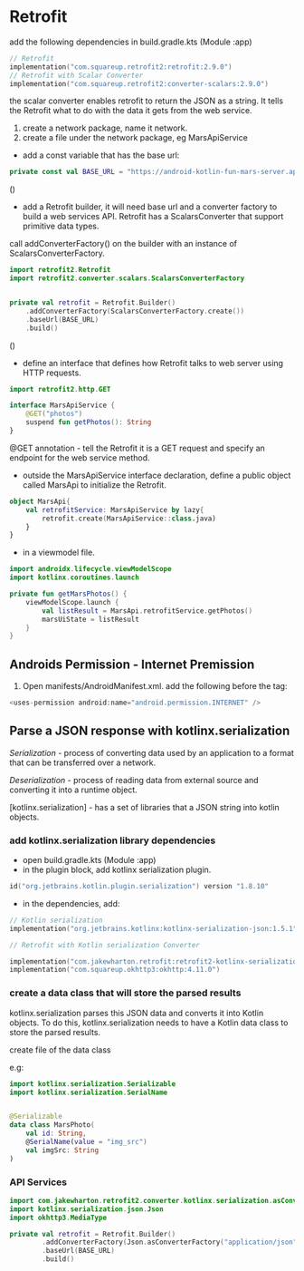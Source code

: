 # **Retrofit**

add the following dependencies in build.gradle.kts (Module :app)

```kotlin
// Retrofit 
implementation("com.squareup.retrofit2:retrofit:2.9.0")
// Retrofit with Scalar Converter
implementation("com.squareup.retrofit2:converter-scalars:2.9.0")
```

the scalar converter enables retrofit to return the JSON as a string. It tells the Retrofit what to do with the data it gets from the web service.

1. create a network package, name it network.
2. create a file under the network package, eg MarsApiService

* add a const variable that has the base url:

```kotlin
private const val BASE_URL = "https://android-kotlin-fun-mars-server.appspot.com"
```

()

* add a Retrofit builder, it will need base url and a converter factory to build a web services API. Retrofit has a ScalarsConverter that support primitive data types.

call addConverterFactory() on the builder with an instance of ScalarsConverterFactory.

```kotlin
import retrofit2.Retrofit
import retrofit2.converter.scalars.ScalarsConverterFactory


private val retrofit = Retrofit.Builder()
    .addConverterFactory(ScalarsConverterFactory.create())
    .baseUrl(BASE_URL)
    .build()
```

()

* define an interface that defines how Retrofit talks to web server using HTTP requests.

```kotlin
import retrofit2.http.GET

interface MarsApiService {
    @GET("photos")
    suspend fun getPhotos(): String
}
```

@GET annotation - tell the Retrofit it is a GET request and specify an endpoint for the web service method.

* outside the MarsApiService interface declaration, define a public object called MarsApi to initialize the Retrofit.

```kotlin
object MarsApi{
    val retrofitService: MarsApiService by lazy{
        retrofit.create(MarsApiService::class.java)
    }
}
```

* in a viewmodel file.

```kotlin
import androidx.lifecycle.viewModelScope
import kotlinx.coroutines.launch

private fun getMarsPhotos() {
    viewModelScope.launch {
        val listResult = MarsApi.retrofitService.getPhotos()
        marsUiState = listResult
    }
}
```

## Androids Permission - Internet Premission

1. Open  manifests/AndroidManifest.xml. add the following before the <application> tag:

```kotlin
<uses-permission android:name="android.permission.INTERNET" />
```

## Parse a JSON response with kotlinx.serialization

*Serialization* - process of converting data used by an application to a format that can be transferred over a network.

*Deserialization* - process of reading data from external source and converting it into a runtime object.

[kotlinx.serialization] - has a set of libraries that a JSON string into kotlin objects.

### add kotlinx.serialization library dependencies

* open build.gradle.kts (Module :app)
* in the plugin block, add kotlinx serialization plugin.

```kotlin
id("org.jetbrains.kotlin.plugin.serialization") version "1.8.10"

```

* in the dependencies, add:

```kotlin
// Kotlin serialization 
implementation("org.jetbrains.kotlinx:kotlinx-serialization-json:1.5.1")

// Retrofit with Kotlin serialization Converter

implementation("com.jakewharton.retrofit:retrofit2-kotlinx-serialization-converter:1.0.0")
implementation("com.squareup.okhttp3:okhttp:4.11.0")
```

### create a data class that will store the parsed results

kotlinx.serialization parses this JSON data and converts it into Kotlin objects. To do this, kotlinx.serialization needs to have a Kotlin data class to store the parsed results.

create file of the data class

e.g:

```kotlin
import kotlinx.serialization.Serializable
import kotlinx.serialization.SerialName


@Serializable
data class MarsPhoto(
    val id: String,
    @SerialName(value = "img_src") 
    val imgSrc: String
)
```

### API Services

```kotlin
import com.jakewharton.retrofit2.converter.kotlinx.serialization.asConverterFactory
import kotlinx.serialization.json.Json
import okhttp3.MediaType

private val retrofit = Retrofit.Builder()
        .addConverterFactory(Json.asConverterFactory("application/json".toMediaType()))
        .baseUrl(BASE_URL)
        .build()
```
